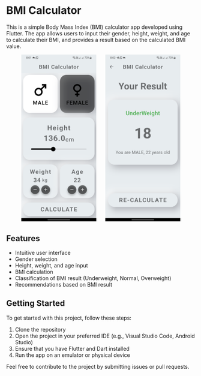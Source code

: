 # BMI Calculator

This is a simple Body Mass Index (BMI) calculator app developed using Flutter. The app allows users to input their gender, height, weight, and age to calculate their BMI, and provides a result based on the calculated BMI value.

<p align="center">
  <img src="https://raw.githubusercontent.com/Tarek3222/bmi_calculator/refs/heads/main/app%20images/home_page.png" width="200" alt="App Screenshot 1" hspace="10">
  <img src="https://raw.githubusercontent.com/Tarek3222/bmi_calculator/refs/heads/main/app%20images/result_screen.png" width="200" alt="App Screenshot 2" hspace="10">
</p>

## Features

- Intuitive user interface
- Gender selection
- Height, weight, and age input
- BMI calculation
- Classification of BMI result (Underweight, Normal, Overweight)
- Recommendations based on BMI result

## Getting Started

To get started with this project, follow these steps:

1. Clone the repository
2. Open the project in your preferred IDE (e.g., Visual Studio Code, Android Studio)
3. Ensure that you have Flutter and Dart installed
4. Run the app on an emulator or physical device

Feel free to contribute to the project by submitting issues or pull requests.
